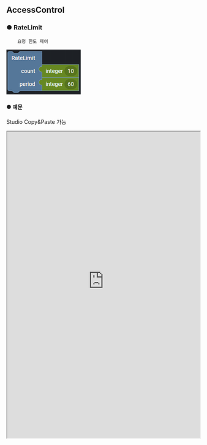 ## AccessControl

### ● RateLimit

        요청 한도 제어

![](../../img/assets/image%20%28220%29.png)

#### ● 예문
<p class='comment'>Studio Copy&Paste 가능</p>
<iframe
    src="https://d1sxhpvag16wqc.cloudfront.net/v3.1.0/accesscontrol/access_control"
    width="100%"
    height="800px"
    allow=""
    sandbox="allow-scripts allow-same-origin" />
<div class="display-pdf">
    <p><img src="../img/assets/image%20%28416%29.png" alt="" /></p>
    <p><img src="../img/assets/image%20%28418%29.png" alt="" /></p>
    <p><img src="../img/assets/image%20%28411%29.png" alt="" /></p>
</div>

#### ● 결과

```text
{
  "errMsg": {
    "name": "LimitExceededException",
    "message": "Rate limit exceeded",
    "data": {
      "limit": 2,
      "remaining": 0,
      "reset": 4
    }
  }
}
```
